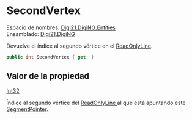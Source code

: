 # SecondVertex

Espacio de nombres: [Digi21.DigiNG.Entities](../../)  
Ensamblado: [Digi21.DigiNG](../../../)

Devuelve el índice al segundo vértice en el [ReadOnlyLine](../../readonlyline/).

```csharp
public int SecondVertex { get; }
```

## Valor de la propiedad

[Int32](https://docs.microsoft.com/en-us/dotnet/api/system.int32?view=net-5.0)

Índice al segundo vértice del [ReadOnlyLine ](../../readonlyline/)al que está apuntando este [SegmentPointer](../).

